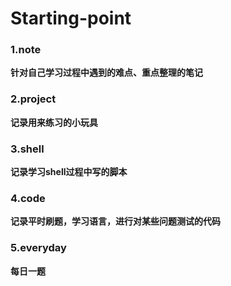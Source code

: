 # Starting-point

### 1.note
**针对自己学习过程中遇到的难点、重点整理的笔记**

### 2.project
**记录用来练习的小玩具**

### 3.shell
**记录学习shell过程中写的脚本**

### 4.code
**记录平时刷题，学习语言，进行对某些问题测试的代码**

### 5.everyday
**每日一题**
